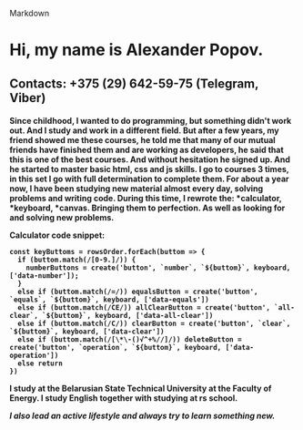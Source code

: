 Markdown<h1>
Hi, my name is Alexander Popov.<h2>
Contacts: +375 (29) 642-59-75 (Telegram, Viber)<h4>
Since childhood, I wanted to do programming, but something didn't work out.
And I study and work in a different field.
But after a few years, my friend showed me these courses, he told me that many of our mutual friends have finished them and are working as developers, he said that this is one of the best courses.
And without hesitation he signed up. And he started to master basic html, css and js skills.
I go to courses 3 times, in this set I go with full determination to complete them. For about a year now, I have been studying new material almost every day, solving problems and writing code.
During this time, I rewrote the:
 *calculator, 
 *keyboard,
 *canvas. 
 Bringing them to perfection. As well as looking for and solving new problems.

Calculator code snippet:
```
const keyButtoms = rowsOrder.forEach(buttom => {
  if (buttom.match(/[0-9.]/)) {
    numberButtons = create('button', `number`, `${buttom}`, keyboard, ['data-number']);
  }
  else if (buttom.match(/=/)) equalsButton = create('button', `equals`, `${buttom}`, keyboard, ['data-equals'])
  else if (buttom.match(/CE/)) allClearButton = create('button', `all-clear`, `${buttom}`, keyboard, ['data-all-clear'])
  else if (buttom.match(/C/)) clearButton = create('button', `clear`, `${buttom}`, keyboard, ['data-clear'])
  else if (buttom.match(/[\*\-()√^+%//]/)) deleteButton = create('button', `operation`, `${buttom}`, keyboard, ['data-operation'])
  else return
})
```

I study at the Belarusian State Technical University at the Faculty of Energy.
I study English together with studying at rs school.

*I also lead an active lifestyle and always try to learn something new.*